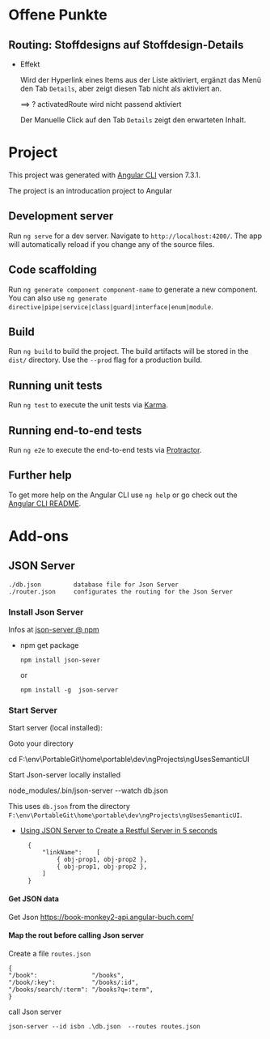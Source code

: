 # Offene Punkte

## Routing: Stoffdesigns auf Stoffdesign-Details

- Effekt

  Wird der Hyperlink eines Items aus der Liste aktiviert,
  ergänzt das Menü den Tab `Details`, aber zeigt diesen 
  Tab nicht als aktiviert an.

   ==> ? activatedRoute wird nicht passend aktiviert

   Der Manuelle Click auf den Tab `Details` zeigt 
   den erwarteten Inhalt.

   





  


# Project


This project was generated with [Angular CLI](https://github.com/angular/angular-cli) version 7.3.1.

The project is an introducation project to Angular

## Development server

Run `ng serve` for a dev server. Navigate to `http://localhost:4200/`. The app will automatically reload if you change any of the source files.

## Code scaffolding

Run `ng generate component component-name` to generate a new component. You can also use `ng generate directive|pipe|service|class|guard|interface|enum|module`.

## Build

Run `ng build` to build the project. The build artifacts will be stored in the `dist/` directory. Use the `--prod` flag for a production build.

## Running unit tests

Run `ng test` to execute the unit tests via [Karma](https://karma-runner.github.io).

## Running end-to-end tests

Run `ng e2e` to execute the end-to-end tests via [Protractor](http://www.protractortest.org/).

## Further help

To get more help on the Angular CLI use `ng help` or go check out the [Angular CLI README](https://github.com/angular/angular-cli/blob/master/README.md).


# Add-ons

## JSON Server

    ./db.json         database file for Json Server
    ./router.json     configurates the routing for the Json Server

 ### Install Json Server   

Infos at [json-server @ npm](https://www.npmjs.com/package/json-server)

- npm get  package 

      npm install json-sever 

   or 

      npm install -g  json-server


### Start Server

Start server (local installed):

Goto your directory

   cd  F:\env\PortableGit\home\portable\dev\ngProjects\ngUsesSemanticUI

Start Json-server locally installed    

   node_modules/.bin/json-server --watch db.json

This uses `db.json`  from the directory 
`F:\env\PortableGit\home\portable\dev\ngProjects\ngUsesSemanticUI`.




- [Using JSON Server to Create a Restful Server in 5 seconds](https://itnext.io/using-json-server-to-create-a-restful-server-in-5-seconds-78b85ccf832b)


        {
            "linkName":    [
                { obj-prop1, obj-prop2 },
                { obj-prop1, obj-prop2 },
            ]
        }





#### Get JSON data


 Get Json https://book-monkey2-api.angular-buch.com/    


#### Map the rout before calling Json server

Create a file `routes.json`

    {
    "/book":               "/books",
    "/book/:key":          "/books/:id",
    "/books/search/:term": "/books?q=:term",
    }


call Json server

    json-server --id isbn .\db.json  --routes routes.json



